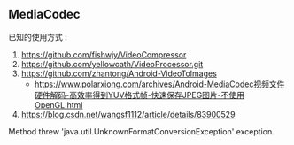 ## MediaCodec

已知的使用方式 : 

1. https://github.com/fishwjy/VideoCompressor
2. https://github.com/yellowcath/VideoProcessor.git
3. https://github.com/zhantong/Android-VideoToImages    
    * https://www.polarxiong.com/archives/Android-MediaCodec视频文件硬件解码-高效率得到YUV格式帧-快速保存JPEG图片-不使用OpenGL.html   
4. https://blog.csdn.net/wangsf1112/article/details/83900529



Method threw 'java.util.UnknownFormatConversionException' exception.